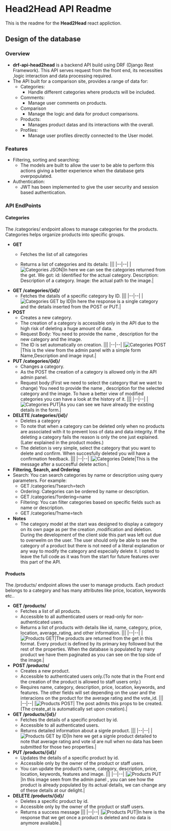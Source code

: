 # Head2Head API Readme
This is the readme for the **Head2Head** react appliction.


## Design of the database

### Overview
- **drf-api-head2head** is a backend API build using DRF (Django Rest Framework). 
  This API serves request from the front end, its necessities ,logic interaction and data processing required.
- The API built for a comparison site, provides a range of data for:
  - Categories:
    - Handle different categories where products will be included.
  - Comments:
    - Manage user comments on products.
  - Comparison
    - Manage the logic and data for product comparisons.
  - Products:
    - Manages product datas and its interactions with the overall.
  - Profiles:
    - Manage user profiles directly connected to the User model.
### Features
  - Filtering, sorting and searching:
    - The models are built to allow the user to be able to perform this actions giving a better experience when the database gets overpopulated.
  - Authentication:
    - JWT has been implemented to give the user security and session based authentication.

### API EndPoints
#### Categories
The /categories/ endpoint allows to manage categories for the products. Categories helps organize products into specific groups.
  - **GET**
    - Fetches the list of all categories
    
    - Returns a list of categories and its details:
      |||
      |--|--|
      |![Categories JSON](/images/readme_img/cateogories.png)|In here we can see the categories returned from the get. We got: id: Identified for the actual category. Description: Description of a category. Image: the actual path to the image.|
  - **GET /categories/{id}/**
    - Fetches the datails of a specific category by ID.
      |||
      |--|--|
      |![Categories GET by ID](/images/readme_img/categoriesid.png)|In here the response is a single category and the details inserted from the POST or PUT.|
  - **POST**
    - Creates a new category.
    - The creation of a category is accessible only in the API due to   the high risk of deleting a huge amount of data.
    - Request Body: You need to provide the name , description for the new category  and the image.
    - The ID is set automatically on creation.
      |||
      |--|--|
      |![Categories POST](/images/readme_img/postcategory.png)|This is the view from the admin panel with a simple form Name,Description and image input.|
  - **PUT /categories/{id}/**
    - Changes a category.
    - As the POST the creation of a category is allowed only in the API admin panel.
    - Request body:(First we need to select the category that we want to change) You need to provide the name , description for the selected category and the image. To have a better view of modified categories you can have a look at the history of it.
      |||
      |--|--|
      |![Categories PUT](/images/readme_img/changecat.png)|As you can see we have already the existing details in the form.|
  - **DELETE /categories/{id}/**
    - Deletes a category
    - To note that when a category can be deleted only when no products are associated with it to prevent loss of data and data integrity. If the deleting a category fails the reason is only the one just explained. (Later explained in the product modes.)
    - The deletion is very simple, select the category that you want to delete and confirm. When succesfully deleted you will have a confirmation feedback. 
      |||
      |--|--|
      |![Categories Delete](/images/readme_img/deletecat.png)|This is the message after a succesfful delete action.|
  - **Filtering, Search, and Ordering**
  -  Search: You can search categories by name or description using query parameters. For example:
     -  GET /categories/?search=tech
     -  Ordering: Categories can be ordered by name or description.
     -  GET /categories/?ordering=name
     -  Filtering: You can filter categories based on specific fields such as name or description.
     -  GET /categories/?name=tech
  - **Notes**
    - The category model at the start was designed to display a category on its own page as per the creation ,modification and deletion. During the development of the client side this part was left out due to overwelm on the user. The user should only be able to see the category of a product but there is not need of a literal explanation or any way to modify the category and especially delete it. I opted to leave the full code as it was from the start for future features over this part of the API.
#### Products
The /products/ endpoint allows the user to manage products. Each product belongs to a category and has many attributes like price, location, keywords etc..
  - **GET /products/**
    - Fetches a list of all products.
    - Accessible to all authenticated users or read-only for non-authenticated users.
    - Returns a list of products with details like id, name, category, price, location, average_rating, and other information.
      |||
      |--|--|
      |![Products GET](/images/readme_img/products.png)|The products are returned from the get in this format. Every product is defined by its primary key followed but the rest of the properties. When the database is populated by many product we have them paginated as you can see on the top side of the image.|
  - **POST /products/**
    - Creates a new product.
    - Accessible to authenticated users only.(To note that in the Front end the creation of the product is allowed to staff users only.)
    - Requires name, category, description, price, location, keywords, and features. The other fields will set depending on the user and the interacions on the   product for the average rating and the vote_id.
      |||
      |--|--|
      |![Products POST](/images/readme_img/prodpost.png)| The post admits this props to be created.(The create_at is automatically set upon creation).|
  - **GET /products/{id}/**
    - Fetches the details of a specific product by id.
    - Accessible to all authenticated users.
    - Returns detailed information about a signle product.
      |||
      |--|--|
      |![Products GET by ID](/images/readme_img/getprod.png)|In here we get a signle product detailed to note that average rating and vote id are null when no data has been submitted for those two properties.|
  - **PUT /products/{id}/**
    - Updates the details of a specific product by id.
    - Accessible only by the owner of the product or staff users.
    - You can update the product’s name, category, description, price, location, keywords, features and image.
      |||
      |--|--|
      |![Products PUT](/images/readme_img/prodput.png)|In this image seen from the admin panel , you can see how the product is already populated by its actual details, we can change any of these details at our delight.| 
  - **DELETE /products/{id}/**
    - Deletes a specific product by id.
    - Accessible only by the owner of the product or staff users.
    - Returns a success message
      |||
      |--|--|
      |![Products PUT](/images/readme_img/prodel.png)|In here is the response that we get once a product is deleted and no data is anymore available.|